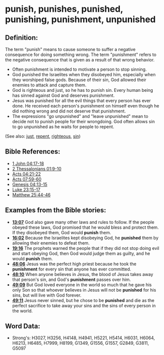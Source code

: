 # punish, punishes, punished, punishing, punishment, unpunished #

## Definition: ##

The term "punish" means to cause someone to suffer a negative consequence for doing something wrong. The term "punishment" refers to the negative consequence that is given as a result of that wrong behavior.

* Often punishment is intended to motivate a person to stop sinning.
* God punished the Israelites when they disobeyed him, especially when they worshiped false gods. Because of their sin, God allowed their enemies to attack and capture them.
* God is righteous and just, so he has to punish sin. Every human being has sinned against God and deserves punishment.
* Jesus was punished for all the evil things that every person has ever done. He received each person's punishment on himself even though he did nothing wrong and did not deserve that punishment.
* The expressions "go unpunished" and "leave unpunished" mean to decide not to punish people for their wrongdoing. God often allows sin to go unpunished as he waits for people to repent.

(See also: [just](../kt/justice.md), [repent](../kt/repent.md), [righteous](../kt/righteous.md), [sin](../kt/sin.md))

## Bible References: ##

* [1 John 04:17-18](rc://en/tn/help/1jn/04/17)
* [2 Thessalonians 01:9-10](rc://en/tn/help/2th/01/09)
* [Acts 04:21-22](rc://en/tn/help/act/04/21)
* [Acts 07:59-60](rc://en/tn/help/act/07/59)
* [Genesis 04:13-15](rc://en/tn/help/gen/04/13)
* [Luke 23:15-17](rc://en/tn/help/luk/23/15)
* [Matthew 25:44-46](rc://en/tn/help/mat/25/44)

## Examples from the Bible stories: ##

* __[13:07](rc://en/tn/help/obs/13/07)__ God also gave many other laws and rules to follow. If the people obeyed these laws, God promised that he would bless and protect them. If they disobeyed them, God would __punish__ them. 
* __[16:02](rc://en/tn/help/obs/16/02)__ Because the Israelites kept disobeying God, he __punished__ them by allowing their enemies to defeat them. 
* __[19:16](rc://en/tn/help/obs/19/16)__ The prophets warned the people that if they did not stop doing evil and start obeying God, then God would judge them as guilty, and he would __punish__ them. 
* __[48:06](rc://en/tn/help/obs/48/06)__ Jesus was the perfect high priest because he took the __punishment__ for every sin that anyone has ever committed.
* __[48:10](rc://en/tn/help/obs/48/10)__ When anyone believes in Jesus, the blood of Jesus takes away that person's sin, and God's __punishment__ passes over him.
* __[49:09](rc://en/tn/help/obs/49/09)__ But God loved everyone in the world so much that he gave his only Son so that whoever believes in Jesus will not be __punished__ for his sins, but will live with God forever.
* __[49:11](rc://en/tn/help/obs/49/11)__ Jesus never sinned, but he chose to be __punished__ and die as the perfect sacrifice to take away your sins and the sins of every person in the world.

## Word Data: ##

* Strong's: H3027, H3256, H4148, H4941, H5221, H5414, H6031, H6064, H6213, H6485, H7999, H8199, G1349, G1556, G1557, G2849, G3811, G5097

